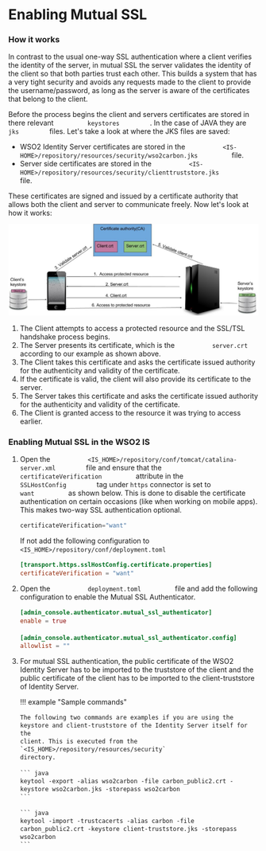 # Enabling Mutual SSL

### How it works

In contrast to the usual one-way SSL authentication where a client
verifies the identity of the server, in mutual SSL the server validates
the identity of the client so that both parties trust each other. This
builds a system that has a very tight security and avoids any requests
made to the client to provide the username/password, as long as the
server is aware of the certificates that belong to the client.

Before the process begins the client and servers certificates are stored
in there relevant `          keystores         ` . In the case of JAVA
they are `          jks         ` files. Let's take a look at where the
JKS files are saved:

-   WSO2 Identity Server certificates are stored in the
    `           <IS-HOME>/repository/resources/security/wso2carbon.jks          ` file.
-   Server side certificates are stored in the
    `           <IS-HOME>/repository/resources/security/clienttruststore.jks          ` file.

These certificates are signed and issued by a certificate authority that
allows both the client and server to communicate freely. Now let's look
at how it works:

![Certificate exchange flow](../assets/img/using-wso2-identity-server/certificate-exchange-flow.jpg) 

1.  The Client attempts to access a protected resource and the SSL/TSL
    handshake process begins.
2.  The Server presents its certificate, which is the
    `           server.crt          ` according to our example as shown
    above.
3.  The Client takes this certificate and asks the certificate issued
    authority for the authenticity and validity of the certificate.
4.  If the certificate is valid, the client will also provide its
    certificate to the server.
5.  The Server takes this certificate and asks the certificate issued
    authority for the authenticity and validity of the certificate.
6.  The Client is granted access to the resource it was trying to access
    earlier.

### Enabling Mutual SSL in the WSO2 IS

1.  Open the
    `           <IS_HOME>/repository/conf/tomcat/catalina-server.xml         `
    file and ensure that the `           certificateVerification          ` attribute
    in the `          SSLHostConfig         ` tag under `https` connector is set to 
    `           want          ` as shown below. This is done to
    disable the certificate authentication on certain occasions (like
    when working on mobile apps). This makes two-way SSL authentication
    optional.

    ``` java
    certificateVerification="want"
    ```
    If not add the following configuration to ` <IS_HOME>/repository/conf/deployment.toml       `
    
    ```toml
    [transport.https.sslHostConfig.certificate.properties]
    certificateVerification = "want"
    ```
    

2.  Open the
    `           deployment.toml          `
    file and add the following configuration to enable the
    Mutual SSL Authenticator.

    ``` toml
    [admin_console.authenticator.mutual_ssl_authenticator]
    enable = true
    
    [admin_console.authenticator.mutual_ssl_authenticator.config]
    allowlist = ""
    ```

3.  For mutual SSL authentication, the public certificate of the WSO2
    Identity Server has to be imported to the truststore of the client
    and the public certificate of the client has to be imported to the
    client-truststore of Identity Server.

    !!! example "Sample commands"

        The following two commands are examples if you are using the
        keystore and client-truststore of the Identity Server itself for the
        client. This is executed from the
        `<IS_HOME>/repository/resources/security`
        directory.

        ``` java
        keytool -export -alias wso2carbon -file carbon_public2.crt -keystore wso2carbon.jks -storepass wso2carbon
        ```

        ``` java
        keytool -import -trustcacerts -alias carbon -file carbon_public2.crt -keystore client-truststore.jks -storepass wso2carbon
        ```
